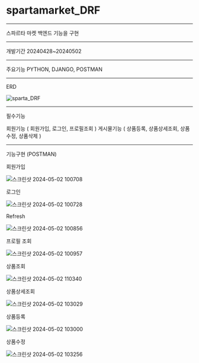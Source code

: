 # spartamarket_DRF

***

스파르타 마켓 백엔드 기능을 구현

***

개발기간 20240428~20240502

***

주요기능 PYTHON, DJANGO, POSTMAN

***

ERD

![sparta_DRF](https://github.com/Byul9123/spartamarket_DRF/assets/156772020/731e0dda-af14-4d03-90ac-e5b9cf68c4b5)
***

필수기능 

회원기능 ( 회원가입, 로그인, 프로필조회 )
게시물기능 ( 상품등록, 상품상세조회, 상품수정, 상품삭제 )

***

기능구현 (POSTMAN)

회원가입

![스크린샷 2024-05-02 100708](https://github.com/Byul9123/spartamarket_DRF/assets/156772020/00a53f1b-69d8-4ce6-8984-8b74e6c74fcd)

로그인

![스크린샷 2024-05-02 100728](https://github.com/Byul9123/spartamarket_DRF/assets/156772020/f80f94e8-884f-4fe2-ade1-790a17c11bac)

Refresh

![스크린샷 2024-05-02 100856](https://github.com/Byul9123/spartamarket_DRF/assets/156772020/c35d5c00-9eb4-4f9f-9a8b-e037c75766cf)

 프로필 조회

![스크린샷 2024-05-02 100957](https://github.com/Byul9123/spartamarket_DRF/assets/156772020/57c363f5-67a2-47c0-a291-74f9b321d8c0)

상품조회

![스크린샷 2024-05-02 110340](https://github.com/Byul9123/spartamarket_DRF/assets/156772020/2304123e-cc7c-498f-9d2d-6a7c1700ac81)

상품상세조회

![스크린샷 2024-05-02 103029](https://github.com/Byul9123/spartamarket_DRF/assets/156772020/49099d3f-91b0-46c6-9ff1-1265e36aab19)

상품등록

![스크린샷 2024-05-02 103000](https://github.com/Byul9123/spartamarket_DRF/assets/156772020/819297aa-7fe2-4389-8936-37f26dfcf9ce)

상품수정 

![스크린샷 2024-05-02 103256](https://github.com/Byul9123/spartamarket_DRF/assets/156772020/5dad335a-2348-4320-80cb-25568de04a01)
